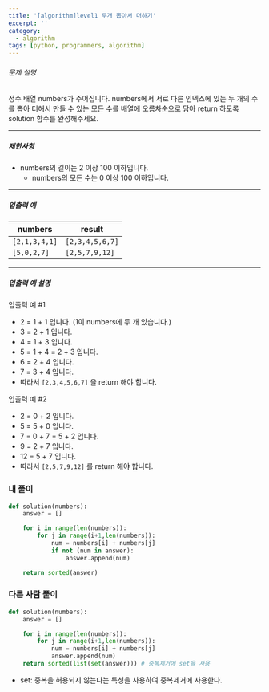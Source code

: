 ```yaml
---
title: '[algorithm]level1 두개 뽑아서 더하기'
excerpt: ''
category:
  - algorithm
tags: [python, programmers, algorithm]
---
```


###### 문제 설명

정수 배열 numbers가 주어집니다. numbers에서 서로 다른 인덱스에 있는 두 개의 수를 뽑아 더해서 만들 수 있는 모든 수를 배열에 오름차순으로 담아 return 하도록 solution 함수를 완성해주세요.

---

##### 제한사항

- numbers의 길이는 2 이상 100 이하입니다.
  - numbers의 모든 수는 0 이상 100 이하입니다.

---

##### 입출력 예

| numbers       | result          |
| ------------- | --------------- |
| `[2,1,3,4,1]` | `[2,3,4,5,6,7]` |
| `[5,0,2,7]`   | `[2,5,7,9,12]`  |

---

##### 입출력 예 설명

입출력 예 #1

- 2 = 1 + 1 입니다. (1이 numbers에 두 개 있습니다.)
- 3 = 2 + 1 입니다.
- 4 = 1 + 3 입니다.
- 5 = 1 + 4 = 2 + 3 입니다.
- 6 = 2 + 4 입니다.
- 7 = 3 + 4 입니다.
- 따라서 `[2,3,4,5,6,7]` 을 return 해야 합니다.

입출력 예 #2

- 2 = 0 + 2 입니다.
- 5 = 5 + 0 입니다.
- 7 = 0 + 7 = 5 + 2 입니다.
- 9 = 2 + 7 입니다.
- 12 = 5 + 7 입니다.
- 따라서 `[2,5,7,9,12]` 를 return 해야 합니다.

### 내 풀이

```python
def solution(numbers):
    answer = []

    for i in range(len(numbers)):
        for j in range(i+1,len(numbers)):
            num = numbers[i] + numbers[j]
            if not (num in answer):
                answer.append(num)

    return sorted(answer)
```

### 다른 사람 풀이

```python
def solution(numbers):
    answer = []

    for i in range(len(numbers)):
        for j in range(i+1,len(numbers)):
            num = numbers[i] + numbers[j]
            answer.append(num)
    return sorted(list(set(answer))) # 중복제거에 set을 사용
```

- set: 중복을 허용되지 않는다는 특성을 사용하여 중복제거에 사용한다.
